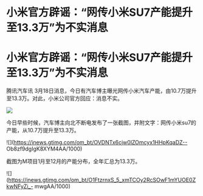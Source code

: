 # 小米官方辟谣：“网传小米SU7产能提升至13.3万”为不实消息

# 小米官方辟谣：“网传小米SU7产能提升至13.3万”为不实消息

腾讯汽车讯 3月18日消息，今日有汽车博主曝光网传小米汽车产能，由10.7万提升至13.3万。对此，小米公司官方回应：消息不实。

![](https://inews.gtimg.com/om_bt/OZvWS3W_VN4ulz8Q_7LsSdvFEoRkiIMERiHAe6afxdzZYAA/1000)

今日早些时候，汽车博主向北不断电发布了一张截图，并附文字：网传小米su7的产能，从10.7万提升至13.3万。

![](https://inews.gtimg.com/om_bt/OVDNTx6cjw0lZOmcyx1HHpKqaDZ--
Ob8zf9dgIgK8XYM4AA/1000)

截图为M项目1月至12月的产能分布，全年汇总为13.3万。

![](https://inews.gtimg.com/om_bt/O1FtzrnxS_5_xmTCOy2RcSOwF1mYUOE0ZkwNFyZi_-
mwgAA/1000)

